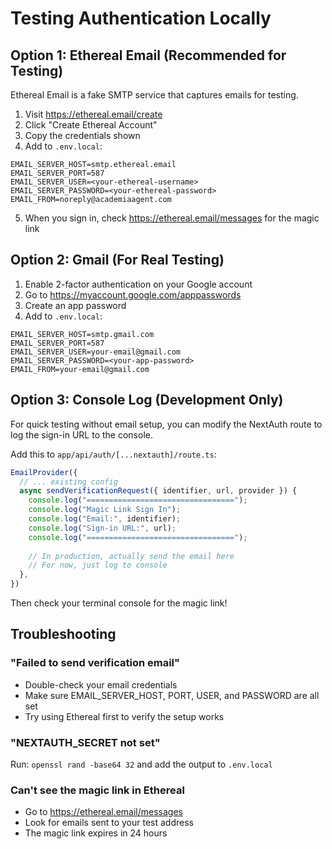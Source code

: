 # Testing Authentication Locally

## Option 1: Ethereal Email (Recommended for Testing)

Ethereal Email is a fake SMTP service that captures emails for testing.

1. Visit https://ethereal.email/create
2. Click "Create Ethereal Account"
3. Copy the credentials shown
4. Add to `.env.local`:

```env
EMAIL_SERVER_HOST=smtp.ethereal.email
EMAIL_SERVER_PORT=587
EMAIL_SERVER_USER=<your-ethereal-username>
EMAIL_SERVER_PASSWORD=<your-ethereal-password>
EMAIL_FROM=noreply@academiaagent.com
```

5. When you sign in, check https://ethereal.email/messages for the magic link

## Option 2: Gmail (For Real Testing)

1. Enable 2-factor authentication on your Google account
2. Go to https://myaccount.google.com/apppasswords
3. Create an app password
4. Add to `.env.local`:

```env
EMAIL_SERVER_HOST=smtp.gmail.com
EMAIL_SERVER_PORT=587
EMAIL_SERVER_USER=your-email@gmail.com
EMAIL_SERVER_PASSWORD=<your-app-password>
EMAIL_FROM=your-email@gmail.com
```

## Option 3: Console Log (Development Only)

For quick testing without email setup, you can modify the NextAuth route to log the sign-in URL to the console.

Add this to `app/api/auth/[...nextauth]/route.ts`:

```typescript
EmailProvider({
  // ... existing config
  async sendVerificationRequest({ identifier, url, provider }) {
    console.log("=================================");
    console.log("Magic Link Sign In");
    console.log("Email:", identifier);
    console.log("Sign-in URL:", url);
    console.log("=================================");
    
    // In production, actually send the email here
    // For now, just log to console
  },
})
```

Then check your terminal console for the magic link!

## Troubleshooting

### "Failed to send verification email"

- Double-check your email credentials
- Make sure EMAIL_SERVER_HOST, PORT, USER, and PASSWORD are all set
- Try using Ethereal first to verify the setup works

### "NEXTAUTH_SECRET not set"

Run: `openssl rand -base64 32` and add the output to `.env.local`

### Can't see the magic link in Ethereal

- Go to https://ethereal.email/messages
- Look for emails sent to your test address
- The magic link expires in 24 hours
